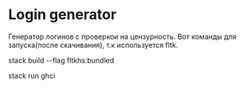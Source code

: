 # Login generator

Генератор логинов c проверкои на цензурность. Вот команды для запуска(после скачивания), т.к используется fltk.

stack build --flag fltkhs:bundled

stack run ghci
